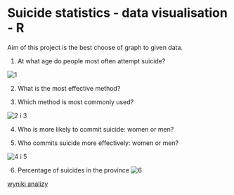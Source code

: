 # Suicide statistics - data visualisation - R
Aim of this project is the best choose of graph to given data.
1. At what age do people most often attempt suicide?

![1](https://user-images.githubusercontent.com/44522588/226853289-7809d469-3392-4a05-bf35-d248f22ef9eb.png)

2. What is the most effective method?

3. Which method is most commonly used?

![2 i 3](https://user-images.githubusercontent.com/44522588/226862245-d9faf3ad-00c3-4357-b462-c963d21b8393.png)

4. Who is more likely to commit suicide: women or men?

5. Who commits suicide more effectively: women or men?

![4 i 5](https://user-images.githubusercontent.com/44522588/226855479-dd40b9a8-d6c3-487a-8ee2-4c09acdfa3b7.png)

6. Percentage of suicides in the province
![6](https://user-images.githubusercontent.com/44522588/226854082-574f24ac-ab23-455e-a372-55202efb3688.png)


[wyniki analizy](https://github.com/Mon4/r-data-visualisation/blob/main/wizulizacja.pdf)
